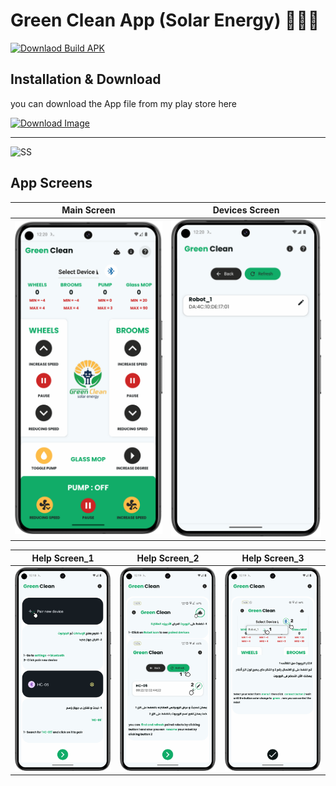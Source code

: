 # Green Clean App (Solar Energy) 🍏🧹🌞
[![Downlaod Build APK](https://github.com/Osama-Abd-El-Mohsen/Green-Clean-App/actions/workflows/build.yml/badge.svg)](https://github.com/Osama-Abd-El-Mohsen/Green-Clean-App/actions/workflows/build.yml)

## Installation & Download

   you can download the App file from my play store here 
   
   <a  align="center"  href="https://play.google.com/store/apps/details?id=org.clean.green&pcampaignid=web_share">
    <img  src="https://haderhome.com/wp-content/uploads/2024/02/1664287128google-play-store-logo-png-300x89.png" alt="Download Image" height="90" border="0"  />
</a>

-------------------


![SS](https://github.com/user-attachments/assets/f70c5f71-9edf-4784-9cf9-b766d23266c9)




## App Screens

|Main Screen|Devices Screen|
|--|--|
|![Main Screen](Assets/00.png)|![Devices Screen](Assets/04.png)|

|Help Screen_1|Help Screen_2|Help Screen_3|
|--|--|--|
|![Help Screen_1](Assets/01.png)|![Help Screen_2](Assets/02.png)|![Help Screen_3](Assets/03.png)|
